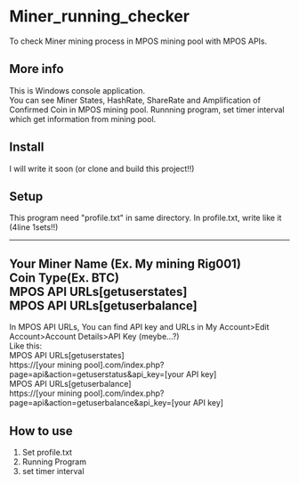 # Miner_running_checker
To check Miner mining process in MPOS mining pool with MPOS APIs.  
  
## More info   
This is Windows console application.  
You can see Miner States, HashRate, ShareRate and Amplification of Confirmed Coin in MPOS mining pool. 
Runnning program, set timer interval which get information from mining pool.  
  
## Install
I will write it soon (or clone and build this project!!)  
  
## Setup
This program need "profile.txt" in same directory.
In profile.txt, write like it (4line 1sets!!)  
  
---  
Your Miner Name (Ex. My mining Rig001)  
Coin Type(Ex. BTC)  
MPOS API URLs[getuserstates]  
MPOS API URLs[getuserbalance]  
---  
In MPOS API URLs, You can find API key and URLs in My Account>Edit Account>Account Details>API Key (meybe...?)  
Like this:  
MPOS API URLs[getuserstates]  
https://[your mining pool].com/index.php?page=api&action=getuserstatus&api_key=[your API key]  
MPOS API URLs[getuserbalance]  
https://[your mining pool].com/index.php?page=api&action=getuserbalance&api_key=[your API key]  
  
## How to use  
1. Set profile.txt  
2. Running Program  
3. set timer interval  

